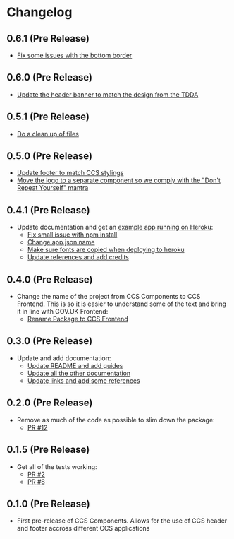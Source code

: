 # Changelog

## 0.6.1 (Pre Release)
  - [Fix some issues with the bottom border](https://github.com/tim-s-ccs/ts-ccs-frontend/pull/51)

## 0.6.0 (Pre Release)
  - [Update the header banner to match the design from the TDDA](https://github.com/tim-s-ccs/ts-ccs-frontend/pull/49)

## 0.5.1 (Pre Release)
  - [Do a clean up of files](https://github.com/tim-s-ccs/ts-ccs-frontend/pull/44)

## 0.5.0 (Pre Release)
  - [Update footer to match CCS stylings](https://github.com/tim-s-ccs/ts-ccs-frontend/pull/27)
  - [Move the logo to a separate component so we comply with the "Don't Repeat Yourself" mantra](https://github.com/tim-s-ccs/ts-ccs-frontend/pull/28)

## 0.4.1 (Pre Release)
  - Update documentation and get an [example app running on Heroku](https://ts-ccs-frontend.herokuapp.com/):
    - [Fix small issue with npm install](https://github.com/tim-s-ccs/ts-ccs-frontend/pull/22)
    - [Change app.json name ](https://github.com/tim-s-ccs/ts-ccs-frontend/pull/23)
    - [Make sure fonts are copied when deploying to heroku ](https://github.com/tim-s-ccs/ts-ccs-frontend/pull/24)
    - [Update references and add credits](https://github.com/tim-s-ccs/ts-ccs-frontend/pull/25)

## 0.4.0 (Pre Release)
  - Change the name of the project from CCS Components to CCS Frontend.
    This is so it is easier to understand some of the text and bring it in line with GOV.UK Frontend:
    - [Rename Package to CCS Frontend](https://github.com/tim-s-ccs/ts-ccs-frontend/pull/20)

## 0.3.0 (Pre Release)
  - Update and add documentation:
    - [Update README and add guides](https://github.com/tim-s-ccs/ts-ccs-frontend/pull/16)
    - [Update all the other documentation](https://github.com/tim-s-ccs/ts-ccs-frontend/pull/17)
    - [Update links and add some references](https://github.com/tim-s-ccs/ts-ccs-frontend/pull/18)

## 0.2.0 (Pre Release)
  - Remove as much of the code as possible to slim down the package:
    - [PR #12](https://github.com/tim-s-ccs/ts-ccs-frontend/pull/12)

## 0.1.5 (Pre Release)
  - Get all of the tests working:
    - [PR #2](https://github.com/tim-s-ccs/ts-ccs-frontend/pull/2)
    - [PR #8](https://github.com/tim-s-ccs/ts-ccs-frontend/pull/8)

## 0.1.0 (Pre Release)
  - First pre-release of CCS Components. Allows for the use of CCS header and footer accross different CCS applications
